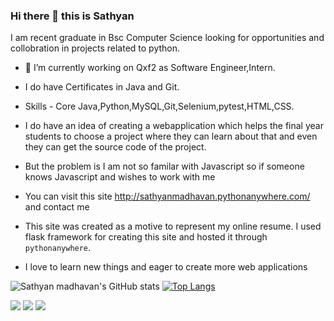 
### Hi there 👋 this is Sathyan

I am recent graduate in Bsc Computer Science looking for opportunities and collobration in projects related to python.

-  🔭 I’m currently working on Qxf2 as Software Engineer,Intern.
- I do have Certificates in Java and Git.
- Skills - Core Java,Python,MySQL,Git,Selenium,pytest,HTML,CSS.

- I do have an idea of creating a webapplication which helps the final year students to choose a project where they can learn about that and even they can get the source
code of the project.
- But the problem is I am not so familar with Javascript so if someone knows Javascript and wishes to work with me
- You can visit this site http://sathyanmadhavan.pythonanywhere.com/ and contact me
- This site was created as a motive to represent my online resume. I used flask framework for creating this site and hosted it through `pythonanywhere`.
- I love to learn new things and eager to create more web  applications

![Sathyan madhavan's GitHub stats](https://github-readme-stats.vercel.app/api?username=sathyanmadhavan&show_icons=true&theme=radical)
[![Top Langs](https://github-readme-stats.vercel.app/api/top-langs/?username=sathyanmadhavan)](https://github.com/sathyanmadhavan/github-readme-stats)

[<img src="https://img.shields.io/badge/twitter-%231DA1F2.svg?&style=for-the-badge&logo=twitter&logoColor=white" />](https://twitter.com/@Sathyan31) [<img src="https://img.shields.io/badge/linkedin-%230077B5.svg?&style=for-the-badge&logo=linkedin&logoColor=white" />](https://www.linkedin.com/in/sathyan-m-03a394243/) [<img src = "https://img.shields.io/badge/instagram-%23E4405F.svg?&style=for-the-badge&logo=instagram&logoColor=white">](https://www.instagram.com/sathyan_madhavan/) 



